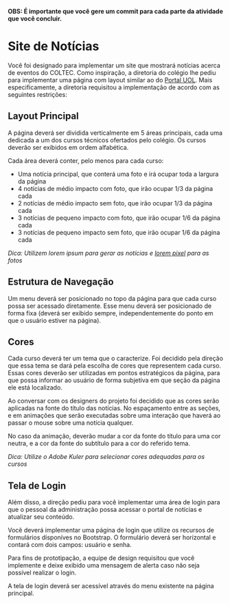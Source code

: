 **OBS: É importante que você gere um commit para cada parte da atividade que você concluir.**

# Site de Notícias

Você foi designado para implementar um site que mostrará notícias acerca de eventos do COLTEC. Como inspiração, a diretoria do colégio lhe pediu para implementar uma página com layout similar ao do <a href="http://www.uol.com.br">Portal UOL</a>. Mais especificamente, a diretoria requisitou a implementação de acordo com as seguintes restrições:


## Layout Principal

A página deverá ser dividida verticalmente em 5 áreas principais, cada uma dedicada a um dos cursos técnicos ofertados pelo colégio. Os cursos deverão ser exibidos em ordem alfabética.

Cada área deverá conter, pelo menos para cada curso:
* Uma notícia principal, que conterá uma foto e irá ocupar toda a largura da página
* 4 notícias de médio impacto com foto, que irão ocupar 1/3 da página cada
* 2 notícias de médio impacto sem foto, que irão ocupar 1/3 da página cada
* 3 notícias de pequeno impacto com foto, que irão ocupar 1/6 da página cada
* 3 notícias de pequeno impacto sem foto, que irão ocupar 1/6 da página cada

*Dica: Utilizem lorem ipsum para gerar as notícias e [lorem pixel](http://www.lorempixel.com) para as fotos*


## Estrutura de Navegação

Um menu deverá ser posicionado no topo da página para que cada curso possa ser acessado diretamente. Esse menu deverá ser posicionado de forma fixa (deverá ser exibido sempre, independentemente do ponto em que o usuário estiver na página).

## Cores

Cada curso deverá ter um tema que o caracterize. Foi decidido pela direção que essa tema se dará pela escolha de cores que representem cada curso. Essas cores deverão ser utilizadas em pontos estratégicos da página, para que possa informar ao usuário de forma subjetiva em que seção da página ele está localizado.

Ao conversar com os designers do projeto foi decidido que as cores serão aplicadas na fonte do título das notícias. No espaçamento entre as seções, e em animações que serão executadas sobre uma interação que haverá ao passar o mouse sobre uma notícia qualquer.

No caso da animação, deverão mudar a cor da fonte do título para uma cor neutra, e a cor da fonte do subtítulo para a cor do referido tema.

*Dica: Utilize o Adobe Kuler para selecionar cores adequadas para os cursos*

## Tela de Login

Além disso, a direção pediu para você implementar uma área de login para que o pessoal da administração possa acessar o portal de notícias e atualizar seu conteúdo.

Você deverá implementar uma página de login que utilize os recursos de formulários disponíves no Bootstrap. O formulário deverá ser horizontal e contará com dois campos: usuário e senha.

Para fins de prototipação, a equipe de design requisitou que você implemente e deixe exibido uma mensagem de alerta caso não seja possível realizar o login.

A tela de login deverá ser acessível através do menu existente na página principal.
